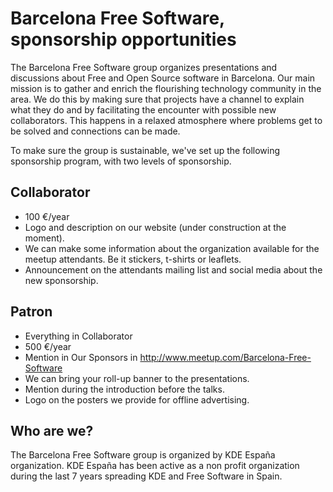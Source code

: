 # Barcelona Free Software, sponsorship opportunities
The Barcelona Free Software group organizes presentations and discussions about Free and Open Source software in Barcelona. Our main mission is to gather and enrich the flourishing technology community in the area.
We do this by making sure that projects have a channel to explain what they do and by facilitating the encounter with possible new collaborators. This happens in a relaxed atmosphere where problems get to be solved and connections can be made.

To make sure the group is sustainable, we've set up the following sponsorship program, with two levels of sponsorship.

## Collaborator
- 100 €/year
- Logo and description on our website (under construction at the moment).
- We can make some information about the organization available for the meetup attendants. Be it stickers, t-shirts or leaflets.
- Announcement on the attendants mailing list and social media about the new sponsorship.

## Patron
- Everything in Collaborator
- 500 €/year
- Mention in Our Sponsors in http://www.meetup.com/Barcelona-Free-Software
- We can bring your roll-up banner to the presentations.
- Mention during the introduction before the talks.
- Logo on the posters we provide for offline advertising.

## Who are we?
The Barcelona Free Software group is organized by KDE España organization. KDE España has been active as a non profit organization during the last 7 years spreading KDE and Free Software in Spain.
